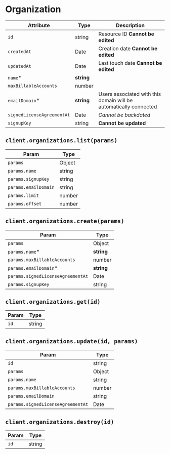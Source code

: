 # Organization

| Attribute | Type | Description |
| --------- | ---- | ----------- |
| `id`                       | string     | Resource ID **Cannot be edited** |
| `createdAt`                | Date       | Creation date **Cannot be edited** |
| `updatedAt`                | Date       | Last touch date **Cannot be edited** |
| `name`*                    | **string** | |
| `maxBillableAccounts`      | number     | |
| `emailDomain`*             | **string** | Users associated with this domain will be automatically connected |
| `signedLicenseAgreementAt` | Date       | _Cannot be backdated_ |
| `signupKey`                | string     | **Cannot be updated** |

## `client.organizations.list(params)`

| Param | Type |
|-------|------|
| `params`             | Object |
| `params.name`        | string |
| `params.signupKey`   | string |
| `params.emailDomain` | string |
| `params.limit`       | number |
| `params.offset`      | number |

## `client.organizations.create(params)`

| Param | Type |
|-------|------|
| `params`                          | Object |
| `params.name`*                    | **string** |
| `params.maxBillableAccounts`      | number |
| `params.emailDomain`*             | **string** |
| `params.signedLicenseAgreementAt` | Date |
| `params.signupKey`                | string |

## `client.organizations.get(id)`

| Param | Type |
|-------|------|
| `id` | string |

## `client.organizations.update(id, params)`

| Param | Type |
|-------|------|
| `id`                              | string |
| `params`                          | Object |
| `params.name`                     | string |
| `params.maxBillableAccounts`      | number |
| `params.emailDomain`              | string |
| `params.signedLicenseAgreementAt` | Date |

## `client.organizations.destroy(id)`

| Param | Type |
|-------|------|
| `id` | string |
